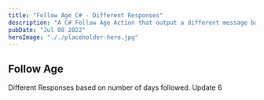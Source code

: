 ```yaml
---
title: "Follow Age C# - Different Responses"
description: "A C# Follow Age Action that output a different message based on the number of days followed"
pubDate: "Jul 08 2022"
heroImage: "././placeholder-hero.jpg"
---
```

## Follow Age

Different Responses based on number of days followed.
Update 6

